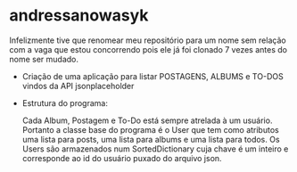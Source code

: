 # andressanowasyk
Infelizmente tive que renomear meu repositório para um nome sem relação com a vaga que estou concorrendo pois ele já foi clonado 7 vezes antes do nome ser mudado.

- Criação de uma aplicação para listar POSTAGENS, ALBUMS e TO-DOS vindos da API jsonplaceholder

- Estrutura do programa:

  Cada Album, Postagem e To-Do está sempre atrelada à um usuário. Portanto a classe base do programa é o User que tem como atributos uma lista para posts, uma lista para albums e uma lista para todos. Os Users são armazenados num SortedDictionary cuja chave é um inteiro e corresponde ao id do usuário puxado do arquivo json.

